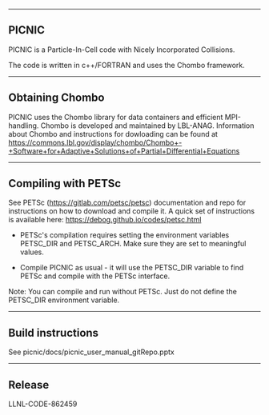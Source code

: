 --------------------
PICNIC
--------------------

PICNIC is a Particle-In-Cell code with Nicely Incorporated Collisions.

The code is written in c++/FORTRAN and uses the Chombo framework.

--------------------
Obtaining Chombo
--------------------

PICNIC uses the Chombo library for data containers and efficient MPI-handling.
Chombo is developed and maintained by LBL-ANAG. Information about Chombo and
instructions for dowloading can be found at https://commons.lbl.gov/display/chombo/Chombo+-+Software+for+Adaptive+Solutions+of+Partial+Differential+Equations

--------------------
Compiling with PETSc
--------------------

See PETSc (https://gitlab.com/petsc/petsc) documentation
and repo for instructions on how to download and compile
it. A quick set of instructions is available here:
https://debog.github.io/codes/petsc.html

- PETSc's compilation requires setting the environment
variables PETSC_DIR and PETSC_ARCH. Make sure they are
set to meaningful values.

- Compile PICNIC as usual - it will use the PETSC_DIR variable
to find PETSc and compile with the PETSc interface.

Note: You can compile and run without PETSc. Just do not define
the PETSC_DIR environment variable.

--------------------
Build instructions
--------------------

See picnic/docs/picnic_user_manual_gitRepo.pptx

--------------------
Release
--------------------

LLNL-CODE-862459

